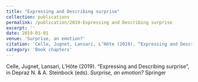 ```yaml
---
title: "Expressing and Describing surprise"
collection: publications
permalink: /publication/2019-Expressing and Describing surprise
excerpt: ''
date: 2019-01-01
venue: 'Surprise, an emotion?'
citation: 'Celle, Jugnet, Lansari, L’Hôte (2019). “Expressing and Describing surprise”, in Depraz N. &amp; A. Steinbock (eds). <i>Surprise, an emotion?</i> Springer'
category: 'Book chapters'
---
```

Celle, Jugnet, Lansari, L’Hôte (2019). “Expressing and Describing surprise”, in Depraz N. & A. Steinbock (eds). <i>Surprise, an emotion?</i> Springer